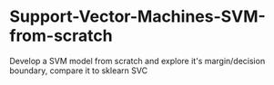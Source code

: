# Support-Vector-Machines-SVM-from-scratch
Develop a SVM model from scratch and explore it's margin/decision boundary, compare it to sklearn SVC
